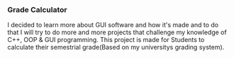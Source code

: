 ### Grade Calculator
I decided to learn more about GUI software and how it's made and to do that I will try to do more and more projects that challenge my knowledge of C++, OOP & GUI programming.
This project is made for Students to calculate their semestrial grade(Based on my universitys grading system).
